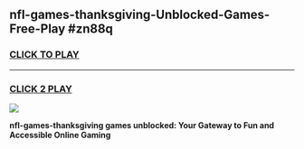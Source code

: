 
## nfl-games-thanksgiving-Unblocked-Games-Free-Play #zn88q
<h3>
<a href="https://us.freeplayer.one?title=nfl-games-thanksgiving&ref=9M">CLICK TO PLAY</a></h3>
<hr>

<h3>
<a href="https://us.freeplayer.one?title=nfl-games-thanksgiving&ref=9M">CLICK 2 PLAY</a>
  
</h3>

<a href="https://us.freeplayer.one?title=nfl-games-thanksgiving&ref=9M"><img src="https://clearcache.store/games.png"></a>


**nfl-games-thanksgiving games unblocked: Your Gateway to Fun and Accessible Online Gaming**
